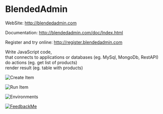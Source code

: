 # BlendedAdmin

WebSite: http://blendedadmin.com

Documentation: http://blendedadmin.com/doc/Index.html

Register and try online: http://register.blendedadmin.com

Write JavaScript code,<br />that
connects to applications or databases (eg. MySql, MongoDb, RestAPI)<br/>
do actions (eg. get list of products)<br/>
render result (eg. table with products)<br/>

![Create Item](docs/CreateItem.PNG "Create Item")

![Run Item](docs/RunItem.PNG "Run Item")

![Environments](docs/Environments.PNG "Environments")

[![FeedbackMe](http://www.feedbackme.io/images/FeedbackMeButton.PNG)](http://www.feedbackme.io/Feedback/63kWC1)
